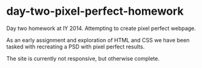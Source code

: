 day-two-pixel-perfect-homework
==============================

Day two homework at IY 2014. Attempting to create pixel perfect webpage.

As an early assignment and exploration of HTML and CSS we have been tasked with recreating a PSD with pixel perfect results.

The site is currently not responsive, but otherwise complete.
